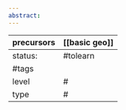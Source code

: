 ```yaml
---
abstract:
---
```

| precursors | [[basic geo]] |
| ---------- | ------------- |
| status:    | #tolearn      |
| #tags      |               |
| level      | #             |
| type       | #                         |